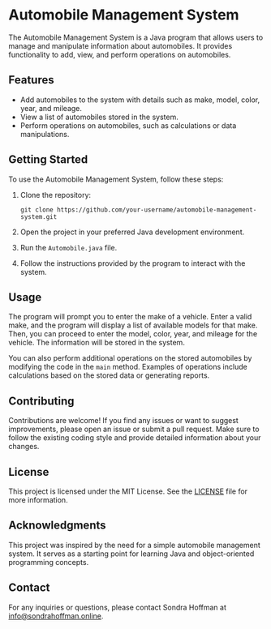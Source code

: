 # Automobile Management System

The Automobile Management System is a Java program that allows users to manage and manipulate information about automobiles. It provides functionality to add, view, and perform operations on automobiles.

## Features

- Add automobiles to the system with details such as make, model, color, year, and mileage.
- View a list of automobiles stored in the system.
- Perform operations on automobiles, such as calculations or data manipulations.

## Getting Started

To use the Automobile Management System, follow these steps:

1. Clone the repository:

   ```shell
   git clone https://github.com/your-username/automobile-management-system.git
   ```

2. Open the project in your preferred Java development environment.

3. Run the `Automobile.java` file.

4. Follow the instructions provided by the program to interact with the system.

## Usage

The program will prompt you to enter the make of a vehicle. Enter a valid make, and the program will display a list of available models for that make. Then, you can proceed to enter the model, color, year, and mileage for the vehicle. The information will be stored in the system.

You can also perform additional operations on the stored automobiles by modifying the code in the `main` method. Examples of operations include calculations based on the stored data or generating reports.

## Contributing

Contributions are welcome! If you find any issues or want to suggest improvements, please open an issue or submit a pull request. Make sure to follow the existing coding style and provide detailed information about your changes.

## License

This project is licensed under the MIT License. See the [LICENSE](LICENSE) file for more information.

## Acknowledgments

This project was inspired by the need for a simple automobile management system. It serves as a starting point for learning Java and object-oriented programming concepts.

## Contact

For any inquiries or questions, please contact Sondra Hoffman at info@sondrahoffman.online.
